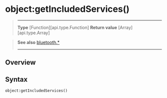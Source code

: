# object:getIncludedServices()

> --------------------- ------------------------------------------------------------------------------------------
> __Type__              [Function][api.type.Function]
> __Return value__      [Array][api.type.Array]


> __See also__          [bluetooth.*](/plugin/bluetooth.md)
> --------------------- ------------------------------------------------------------------------------------------

## Overview

## Syntax

	object:getIncludedServices()